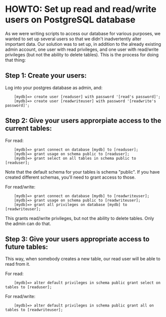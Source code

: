 
HOWTO: Set up read and read/write users on PostgreSQL database
==============================================================

As we were writing scripts to access our database for various purposes,
we wanted to set up several users so that we didn't inadvertently alter
important data.  Our solution was to set up, in addition to the already
existing admin account, one user with read privileges, and one user with
read/write privileges (but not the ability to delete tables).  This is
the process for doing that thing:

Step 1: Create your users:
--------------------------

Log into your postgres database as admin, and:

```
    [mydb]=> create user [readuser] with password '[read's password]';
    [mydb]=> create user [readwriteuser] with password '[readwrite's password]';
```

Step 2: Give your users approrpiate access to the current tables:
-----------------------------------------------------------------

For read:

```
    [mydb]=> grant connect on database [mydb] to [readuser];
    [mydb]=> grant usage on schema public to [readuser];
    [mydb]=> grant select on all tables in schema public to [readuser];
```

Note that the default schema for your tables is schema "public".  If you have created different schemas, you'll need to grant access to those.

For read/write:

```
    [mydb]=> grant connect on database [mydb] to [readwriteuser];
    [mydb]=> grant usage on schema public to [readwriteuser];
    [mydb]=> grant all privileges on database [mydb] to [readwriteuser];
```

This grants read/write privileges, but not the ability to delete tables.  Only the admin can do that.

Step 3: Give your users appropriate access to future tables:
------------------------------------------------------------

This way, when somebody creates a new table, our read user will be able to read from it.

For read:

```
    [mydb]=> alter default privileges in schema public grant select on tables to [readuser];
```

For read/write:

```
    [mydb]=> alter default privileges in schema public grant all on tables to [readwriteuser];
```

